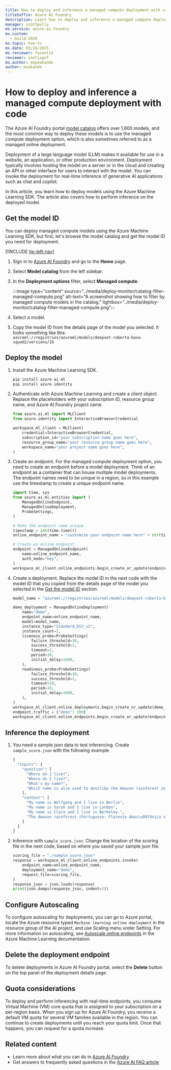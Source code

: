 ```yaml
---
title: How to deploy and inference a managed compute deployment with code
titleSuffix: Azure AI Foundry
description: Learn how to deploy and inference a managed compute deployment with code.
manager: scottpolly
ms.service: azure-ai-foundry
ms.custom:
  - build-2024
ms.topic: how-to
ms.date: 03/24/2025
ms.reviewer: fasantia 
reviewer: santiagxf
ms.author: mopeakande
author: msakande
---
```


# How to deploy and inference a managed compute deployment with code

The Azure AI Foundry portal [model catalog](../how-to/model-catalog-overview.md) offers over 1,600 models, and the most common way to deploy these models is to use the managed compute deployment option, which is also sometimes referred to as a managed online deployment. 

Deployment of a large language model (LLM) makes it available for use in a website, an application, or other production environment. Deployment typically involves hosting the model on a server or in the cloud and creating an API or other interface for users to interact with the model. You can invoke the deployment for real-time inference of generative AI applications such as chat and copilot.

In this article, you learn how to deploy models using the Azure Machine Learning SDK. The article also covers how to perform inference on the deployed model.

## Get the model ID

You can deploy managed compute models using the Azure Machine Learning SDK, but first, let's browse the model catalog and get the model ID you need for deployment.

[!INCLUDE [tip-left-nav](../includes/tip-left-nav.md)]

1. Sign in to [Azure AI Foundry](https://ai.azure.com) and go to the **Home** page.
1. Select **Model catalog** from the left sidebar.
1. In the **Deployment options** filter, select **Managed compute**.

    :::image type="content" source="../media/deploy-monitor/catalog-filter-managed-compute.png" alt-text="A screenshot showing how to filter by managed compute models in the catalog." lightbox="../media/deploy-monitor/catalog-filter-managed-compute.png"::: 

1. Select a model.
1. Copy the model ID from the details page of the model you selected. It looks something like this: `azureml://registries/azureml/models/deepset-roberta-base-squad2/versions/16`



## Deploy the model

1.  Install the Azure Machine Learning SDK.

    ```python
    pip install azure-ai-ml
    pip install azure-identity
    ```

1. Authenticate with Azure Machine Learning and create a client object. Replace the placeholders with your subscription ID, resource group name, and Azure AI Foundry project name.

    ```python
    from azure.ai.ml import MLClient
    from azure.identity import InteractiveBrowserCredential
    
    workspace_ml_client = MLClient(
        credential=InteractiveBrowserCredential,
        subscription_id="your subscription name goes here",
        resource_group_name="your resource group name goes here",
        workspace_name="your project name goes here",
    )
    ```

1. Create an endpoint. For the managed compute deployment option, you need to create an endpoint before a model deployment. Think of an endpoint as a container that can house multiple model deployments. The endpoint names need to be unique in a region, so in this example use the timestamp to create a unique endpoint name.

    ```python
    import time, sys
    from azure.ai.ml.entities import (
        ManagedOnlineEndpoint,
        ManagedOnlineDeployment,
        ProbeSettings,
    )
    
    # Make the endpoint name unique
    timestamp = int(time.time())
    online_endpoint_name = "customize your endpoint name here" + str(timestamp)
    
    # Create an online endpoint
    endpoint = ManagedOnlineEndpoint(
        name=online_endpoint_name,
        auth_mode="key",
    )
    workspace_ml_client.online_endpoints.begin_create_or_update(endpoint).wait()
    ```

1. Create a deployment. Replace the model ID in the next code with the model ID that you copied from the details page of the model you selected in the [Get the model ID](#get-the-model-id) section.

    ```python
    model_name = "azureml://registries/azureml/models/deepset-roberta-base-squad2/versions/16" 
    
    demo_deployment = ManagedOnlineDeployment(
        name="demo",
        endpoint_name=online_endpoint_name,
        model=model_name,
        instance_type="Standard_DS3_v2",
        instance_count=2,
        liveness_probe=ProbeSettings(
            failure_threshold=30,
            success_threshold=1,
            timeout=2,
            period=10,
            initial_delay=1000,
        ),
        readiness_probe=ProbeSettings(
            failure_threshold=10,
            success_threshold=1,
            timeout=10,
            period=10,
            initial_delay=1000,
        ),
    )
    workspace_ml_client.online_deployments.begin_create_or_update(demo_deployment).wait()
    endpoint.traffic = {"demo": 100}
    workspace_ml_client.online_endpoints.begin_create_or_update(endpoint).result()
    ```

## Inference the deployment

1. You need a sample json data to test inferencing. Create `sample_score.json` with the following example. 

    ```python
    {
      "inputs": {
        "question": [
          "Where do I live?",
          "Where do I live?",
          "What's my name?",
          "Which name is also used to describe the Amazon rainforest in English?"
        ],
        "context": [
          "My name is Wolfgang and I live in Berlin",
          "My name is Sarah and I live in London",
          "My name is Clara and I live in Berkeley.",
          "The Amazon rainforest (Portuguese: Floresta Amaz\u00f4nica or Amaz\u00f4nia; Spanish: Selva Amaz\u00f3nica, Amazon\u00eda or usually Amazonia; French: For\u00eat amazonienne; Dutch: Amazoneregenwoud), also known in English as Amazonia or the Amazon Jungle, is a moist broadleaf forest that covers most of the Amazon basin of South America. This basin encompasses 7,000,000 square kilometres (2,700,000 sq mi), of which 5,500,000 square kilometres (2,100,000 sq mi) are covered by the rainforest. This region includes territory belonging to nine nations. The majority of the forest is contained within Brazil, with 60% of the rainforest, followed by Peru with 13%, Colombia with 10%, and with minor amounts in Venezuela, Ecuador, Bolivia, Guyana, Suriname and French Guiana. States or departments in four nations contain \"Amazonas\" in their names. The Amazon represents over half of the planet's remaining rainforests, and comprises the largest and most biodiverse tract of tropical rainforest in the world, with an estimated 390 billion individual trees divided into 16,000 species."
        ]
      }
    }
    ```

1. Inference with `sample_score.json`. Change the location of the scoring file in the next code, based on where you saved your sample json file.

    ```python
    scoring_file = "./sample_score.json" 
    response = workspace_ml_client.online_endpoints.invoke(
        endpoint_name=online_endpoint_name,
        deployment_name="demo",
        request_file=scoring_file,
    )
    response_json = json.loads(response)
    print(json.dumps(response_json, indent=2))
    ```

## Configure Autoscaling

To configure autoscaling for deployments, you can go to Azure portal, locate the Azure resource typed `Machine learning online deployment` in the resource group of the AI project, and use Scaling menu under Setting. For more information on autoscaling, see [Autoscale online endpoints](/azure/machine-learning/how-to-autoscale-endpoints) in the Azure Machine Learning documentation. 

## Delete the deployment endpoint

To delete deployments in Azure AI Foundry portal, select the **Delete** button on the top panel of the deployment details page.

## Quota considerations

To deploy and perform inferencing with real-time endpoints, you consume Virtual Machine (VM) core quota that is assigned to your subscription on a per-region basis. When you sign up for Azure AI Foundry, you receive a default VM quota for several VM families available in the region. You can continue to create deployments until you reach your quota limit. Once that happens, you can request for a quota increase.  

## Related content

- Learn more about what you can do in [Azure AI Foundry](../what-is-azure-ai-foundry.md)
- Get answers to frequently asked questions in the [Azure AI FAQ article](../faq.yml)
